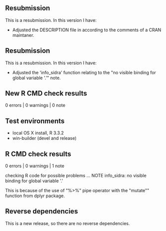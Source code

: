 ## Resubmission
This is a resubmission. In this version I have:

* Adjusted the DESCRIPTION file in according to 
the comments of a CRAN maintaner.

## Resubmission
This is a resubmission. In this version I have:

* Adjusted the 'info_sidra' function relating to the
"no visible binding for global variable '.'" note.

## New R CMD check results

0 errors | 0 warnings | 0 note 

## Test environments
* local OS X install, R 3.3.2
* win-builder (devel and release)

## R CMD check results

0 errors | 0 warnings | 1 note 

checking R code for possible problems ... NOTE
info_sidra: no visible binding for global variable '.'

This is because of the use of "%>%" pipe operator with the 
"mutate"" function from dplyr package.

## Reverse dependencies

This is a new release, so there are no reverse dependencies.
